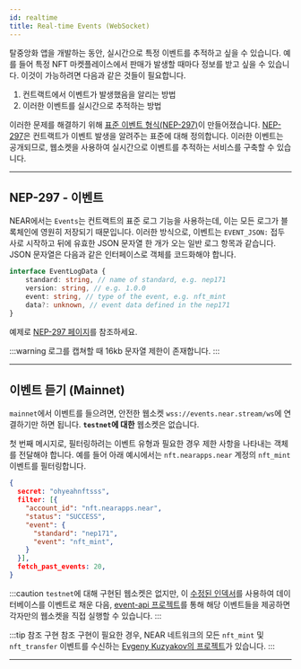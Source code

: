 ```yaml
---
id: realtime
title: Real-time Events (WebSocket)
---
```


탈중앙화 앱을 개발하는 동안, 실시간으로 특정 이벤트를 추적하고 싶을 수 있습니다. 예를 들어 특정 NFT 마켓플레이스에서 판매가 발생할 때마다 정보를 받고 싶을 수 있습니다. 이것이 가능하려면 다음과 같은 것들이 필요합니다.

1. 컨트랙트에서 이벤트가 발생했음을 알리는 방법
2. 이러한 이벤트를 실시간으로 추적하는 방법

이러한 문제를 해결하기 위해 [표준 이벤트 형식(NEP-297)](https://nomicon.io/Standards/EventsFormat)이 만들어졌습니다. [NEP-297](https://nomicon.io/Standards/EventsFormat)은 컨트랙트가 이벤트 발생을 알려주는 표준에 대해 정의합니다. 이러한 이벤트는 공개되므로, 웹소켓을 사용하여 실시간으로 이벤트를 추적하는 서비스를 구축할 수 있습니다.

---

## NEP-297 - 이벤트
NEAR에서는 `Events`는 컨트랙트의 표준 로그 기능을 사용하는데, 이는 모든 로그가 블록체인에 영원히 저장되기 때문입니다. 이러한 방식으로, 이벤트는 `EVENT_JSON:` 접두사로 시작하고 뒤에 유효한 JSON 문자열 한 개가 오는 일반 로그 항목과 같습니다. JSON 문자열은 다음과 같은 인터페이스로 객체를 코드화해야 합니다.

```ts
interface EventLogData {
    standard: string, // name of standard, e.g. nep171
    version: string, // e.g. 1.0.0
    event: string, // type of the event, e.g. nft_mint
    data?: unknown, // event data defined in the nep171
}
```

예제로 [NEP-297 페이지](https://nomicon.io/Standards/EventsFormat)를 참조하세요.

:::warning 로그를 캡쳐할 때 16kb 문자열 제한이 존재합니다. :::

---

## 이벤트 듣기 (Mainnet)

`mainnet`에서 이벤트를 들으려면, 안전한 웹소켓 `wss://events.near.stream/ws`에 연결하기만 하면 됩니다. **`testnet`에 대한** 웹소켓은 없습니다.

첫 번째 메시지로, 필터링하려는 이벤트 유형과 필요한 경우 제한 사항을 나타내는 객체를 전달해야 합니다. 예를 들어 아래 예시에서는 `nft.nearapps.near` 계정의 `nft_mint` 이벤트를 필터링합니다.

```json
{
  secret: "ohyeahnftsss",
  filter: [{
    "account_id": "nft.nearapps.near",
    "status": "SUCCESS",
    "event": {
      "standard": "nep171",
      "event": "nft_mint",
    }
  }],
  fetch_past_events: 20,
}
```

:::caution `testnet`에 대해 구현된 웹소켓은 없지만, 이 [수정된 인덱서](https://github.com/evgenykuzyakov/indexer-tutorials/tree/master/example-indexer)를 사용하여 데이터베이스를 이벤트로 채운 다음, [event-api 프로젝트](https://github.com/evgenykuzyakov/event-api)를 통해 해당 이벤트들을 제공하면 각자만의 웹소켓을 직접 실행할 수 있습니다. :::

:::tip 참조 구현 참조 구현이 필요한 경우, NEAR 네트워크의 모든 `nft_mint` 및 `nft_transfer` 이벤트를 수신하는 [Evgeny Kuzyakov의 프로젝트](https://github.com/evgenykuzyakov/nft-mints)가 있습니다. :::

---
